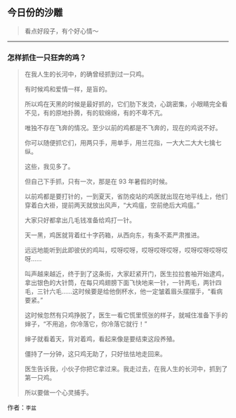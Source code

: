 ## 今日份的沙雕

> 看点好段子，有个好心情～


 
---

### 怎样抓住一只狂奔的鸡？

> 在我人生的长河中，的确曾经抓到过一只鸡。
> 
> 有时候鸡和爱情一样，是盲的。
> 
> 所以鸡在天黑的时候是最好抓的，它们肋下发烫，心跳密集，小眼睛完全看不见，有的原地扑腾，有的软绵绵，有的不卑不亢。
> 
> 唯独不存在飞奔的情况。至少以前的鸡都是不飞奔的，现在的鸡说不好。
> 
> 你可以随便抓它们，用两只手，用单手，用兰花指，一大大二大大七擒七纵。
> 
> 这些，我见多了。
> 
> 但自己下手抓，只有一次，那是在 93 年暑假的时候。
> 
> 以前鸡都是要打针的，一到夏天，省防疫站的鸡医就出现在地平线上，他们穿着白大褂，提前两天就放出风声，“大鸡瘟，空前绝后大鸡瘟。”
> 
> 大家只好都拿出几毛钱准备给鸡打一针。
> 
> 天一黑，鸡医就背着红十字药箱，从西向东，有条不紊严肃推进。
> 
> 远远地能听到此即彼伏的鸡叫，哎呀哎呀，哎呀哎呀哎呀，哎呀哎呀哎呀哎呀……
> 
> 叫声越来越近，终于到了这条街，大家赶紧开门，医生拉拉套袖开始逮鸡，拿出银色的大针筒，在每只鸡翅膀下面飞快地来一针，一针两毛，两针四毛，三针六毛……这时候要是给他倒杯水，他一定皱着眉头摆摆手，“看病要紧。”
> 
> 这时候忽然有只鸡挣脱了，医生一看它慌里慌张的样子，就喊住准备下手的婶子，“不用追，你冷落它，你冷落它就行！”
> 
> 婶子就看着天，背对着鸡，看起来像是要结束这段养殖。
> 
> 僵持了一分钟，这只鸡无助了，只好怯怯地走回来。
> 
> 医生告诉我，小伙子你把它拿过来。我走过去，在我人生的长河中，抓到了第一只鸡。
> 
> 所以要做一个心灵捕手。


作者：`李盆`